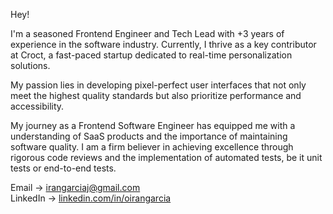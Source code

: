 Hey! 

I'm a seasoned Frontend Engineer and Tech Lead with +3 years of experience in the software industry. Currently, I thrive as a key contributor at Croct, a fast-paced startup dedicated to real-time personalization solutions. 

My passion lies in developing pixel-perfect user interfaces that not only meet the highest quality standards but also prioritize performance and accessibility.

My journey as a Frontend Software Engineer has equipped me with a understanding of SaaS products and the importance of maintaining software quality. I am a firm believer in achieving excellence through rigorous code reviews and the implementation of automated tests, be it unit tests or end-to-end tests.

Email → irangarciaj@gmail.com <br/>
LinkedIn → [linkedin.com/in/oirangarcia](https://linkedin.com/in/oirangarcia)
